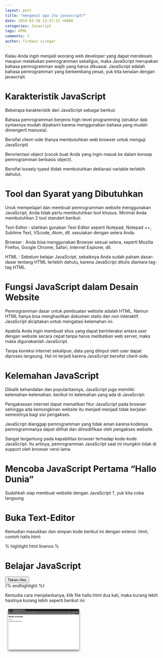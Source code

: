 ```yaml
---
layout: post
title: "mengenal apa itu javascript?"
date: 2019-03-30 13:27:13 +0800
categories: Javasript
tags: HTML
comments: 1
author: firdaus siregar
---
```


Kalau Anda ingin menjadi seorang web developer yang dapat mendesain maupun melakukan pemrogramman sekaligus, maka JavaScript merupakan bahasa pemrogramman wajib yang harus dikuasai. JavaScript adalah bahasa pemrogramman yang berkembang pesat, yuk kita kenalan dengan javascript.

# Karakteristik JavaScript

Beberapa karakteristik dari JavaScript sebagai berikut:

Bahasa pemrogramman berjenis high-level programming (struktur dab syntaxnya mudah dipahami karena menggunakan bahasa yang mudah dimengerti manusia).

Bersifat client-side (hanya membutuhkan web browser untuk menguji JavaScript)

Berorientasi object (cocok buat Anda yang ingin masuk ke dalam konsep pemrogramman berbasis object).

Bersifat loosely typed (tidak membutuhkan deklarasi variable terlebih dahulu).

# Tool dan Syarat yang Dibutuhkan

Unuk mempelajari dan membuat pemrogramman website menggunakan JavaScript, Anda tidak perlu membutuhkan tool khusus. Minimal Anda membutuhkan 2 tool standart berikut:

Text-Editor : silahkan gunakan Text-Editor seperti Notepad, Notepad ++, Sublime Text, VScode, Atom, dll. sesuiakan dengan selera Anda.

Browser : Anda bisa menggunakan Browser sesuai selera, seperti Mozilla Firefox, Google Chrome, Safari, Internet Explorer, dll.

HTML : Sebelum belajar JavaScript, sebaiknya Anda sudah paham dasar-dasar tentang HTML terlebih dahulu, karena JavaScript ditulis diantara tag-tag HTML.

# Fungsi JavaScript dalam Desain Website

Pemrogramman dasar untuk pembuatan website adalah HTML. Namun HTML hanya bisa menghasilkan dokumen statis dan non interaktif. JavaScript diciptakan untuk mengatasi kelemahan ini.

Apabila Anda ingin membuat situs yang dapat berinteraksi antara user dengan website secara cepat tanpa harus melibatkan web server, maka maka digunakanlah JavaScript.

Tanpa koneksi internet sekalipun, data yang diinput oleh user dapat diproses langsung. Hal ini terjadi karena JavaScript bersifat client-side.

# Kelemahan JavaScript

Dibalik kehandalan dan popularitasnya, JavaScript juga memiliki kelemahan-kelemahan. berikut ini kelemahan yang ada di JavaScript:

Pengaksesan internet dapat mematikan fitur JavaScript pada browser sehingga ada kemungkinan website itu menjadi menjadi tidak berjalan semestinya bagi sisi pengakses.

JavaScript dianggap pemrogramman yang tidak aman karena kodenya pemrogrammanya dapat dilihat dan dimodifikasi oleh pengakses website.

Sangat tergantung pada kapabilitas browser terhadap kode-kode JavaScript. Itu artinya, pemrogramman JavaScript saat ini mungkin tidak di support oleh browser versi lama.

# Mencoba JavaScript Pertama “Hallo Dunia”

Sudahkah siap membuat website dengan JavaScript ?, yuk kita coba langsung

# Buka Text-Editor

Kemudian masukkan dan simpan kode berikut ini dengan extensi .html, contoh hallo.html:

% highlight html linenos %
<!DOCTYPE html> <html> 
<head> <title>Hallo Dunia! - Belajar JavaScript Pertama</title> 
<script> function halodunia() { var halo = document.getElementById("container"); halo.innerHTML+="<p> Belajar JavaScript di superjuara</p>"; } </script> </head> 
<body> <h1>Belajar JavaScript</h1> <!-- klik fungsi hallo dunia() --> <button id="klik" onclick="halodunia()">Tekan Aku</button> <!-- menampilkan pesan Belajar JavaScript di superjuara --> <div id="container"></div> </body> </html>
{% endhighlight %}

Kemudia cara menjalankanya, klik file hallo.html dua kali, maka kurang lebih hasilnya kurang lebih seperti berikut ini:


<img src="../gambar/hallo.png" width="50%">



                 
